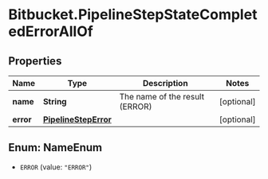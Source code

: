 # Bitbucket.PipelineStepStateCompletedErrorAllOf

## Properties

Name | Type | Description | Notes
------------ | ------------- | ------------- | -------------
**name** | **String** | The name of the result (ERROR) | [optional] 
**error** | [**PipelineStepError**](PipelineStepError.md) |  | [optional] 



## Enum: NameEnum


* `ERROR` (value: `"ERROR"`)




